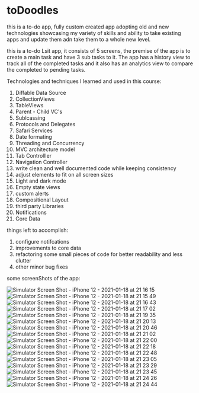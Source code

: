 # toDoodles
this is a to-do app, fully custom created app adopting old and new technologies showcasing my variety of skills and ability to take existing apps and update them adn take them to a whole new level.

this is a to-do Lsit app, it consists of 5 screens, the premise of the app is to create a main task and have 3 sub tasks to it. The app has a history view to track all of the completed tasks and it also has an analytics view to compare the completed to pending tasks.

Technologies and techniques I learned and used in this course:
  1. Diffable Data Source
  2. CollectionViews
  3. TableViews
  4. Parent - Child VC's
  5. Sublcassing
  6. Protocols and Delegates
  7. Safari Services
  8. Date formating
  9. Threading and Concurrency
  10. MVC architecture model
  11. Tab Controlller
  12. Navigation Controller
  13. write clean and well documented code while keeping consistency
  14. adjust elements to fit on all screen sizes
  15. Light and dark mode
  16. Empty state views
  17. custom alerts
  18. Compositional Layout
  19. third party Libraries
  20. Notifications
  21. Core Data
  
  things left to accomplish:
  1. configure notifcations
  2. improvements to core data
  3. refactoring some small pieces of code for better readability and less clutter
  4. other minor bug fixes
  
  some screenShots of the app:
  
  
![Simulator Screen Shot - iPhone 12 - 2021-01-18 at 21 16 15](https://user-images.githubusercontent.com/52208012/104964111-b71c7880-59d3-11eb-8c05-8b7882650cf8.png)  
![Simulator Screen Shot - iPhone 12 - 2021-01-18 at 21 15 49](https://user-images.githubusercontent.com/52208012/104964109-b683e200-59d3-11eb-8125-fc8e3e490013.png)
![Simulator Screen Shot - iPhone 12 - 2021-01-18 at 21 16 43](https://user-images.githubusercontent.com/52208012/104964112-b7b50f00-59d3-11eb-976b-2a54530a9eb1.png)
![Simulator Screen Shot - iPhone 12 - 2021-01-18 at 21 17 02](https://user-images.githubusercontent.com/52208012/104964113-b7b50f00-59d3-11eb-8f1c-3949826bddec.png)
![Simulator Screen Shot - iPhone 12 - 2021-01-18 at 21 19 35](https://user-images.githubusercontent.com/52208012/104964114-b84da580-59d3-11eb-9f55-90a276849b25.png)
![Simulator Screen Shot - iPhone 12 - 2021-01-18 at 21 20 13](https://user-images.githubusercontent.com/52208012/104964115-b84da580-59d3-11eb-8843-59b4a9896a36.png)
![Simulator Screen Shot - iPhone 12 - 2021-01-18 at 21 20 46](https://user-images.githubusercontent.com/52208012/104964116-b84da580-59d3-11eb-8594-404e7e0e0e56.png)
![Simulator Screen Shot - iPhone 12 - 2021-01-18 at 21 21 02](https://user-images.githubusercontent.com/52208012/104964117-b8e63c00-59d3-11eb-8c0e-c2645d681bdd.png)
![Simulator Screen Shot - iPhone 12 - 2021-01-18 at 21 22 00](https://user-images.githubusercontent.com/52208012/104964120-b8e63c00-59d3-11eb-810f-228f510a2b9b.png)
![Simulator Screen Shot - iPhone 12 - 2021-01-18 at 21 22 18](https://user-images.githubusercontent.com/52208012/104964122-b97ed280-59d3-11eb-8b30-0c4864cc9b08.png)
![Simulator Screen Shot - iPhone 12 - 2021-01-18 at 21 22 48](https://user-images.githubusercontent.com/52208012/104964123-b97ed280-59d3-11eb-933c-aaf93f81ae8d.png)
![Simulator Screen Shot - iPhone 12 - 2021-01-18 at 21 23 05](https://user-images.githubusercontent.com/52208012/104964124-ba176900-59d3-11eb-8bf2-e9771cf0fc4a.png)
![Simulator Screen Shot - iPhone 12 - 2021-01-18 at 21 23 29](https://user-images.githubusercontent.com/52208012/104964125-ba176900-59d3-11eb-919b-106d22116ee2.png)
![Simulator Screen Shot - iPhone 12 - 2021-01-18 at 21 23 45](https://user-images.githubusercontent.com/52208012/104964126-ba176900-59d3-11eb-9901-895be6f3d00b.png)
![Simulator Screen Shot - iPhone 12 - 2021-01-18 at 21 24 26](https://user-images.githubusercontent.com/52208012/104964128-baafff80-59d3-11eb-91c5-70e0b94fbb65.png)
![Simulator Screen Shot - iPhone 12 - 2021-01-18 at 21 24 44](https://user-images.githubusercontent.com/52208012/104964130-baafff80-59d3-11eb-97b0-ce086855c34f.png)
